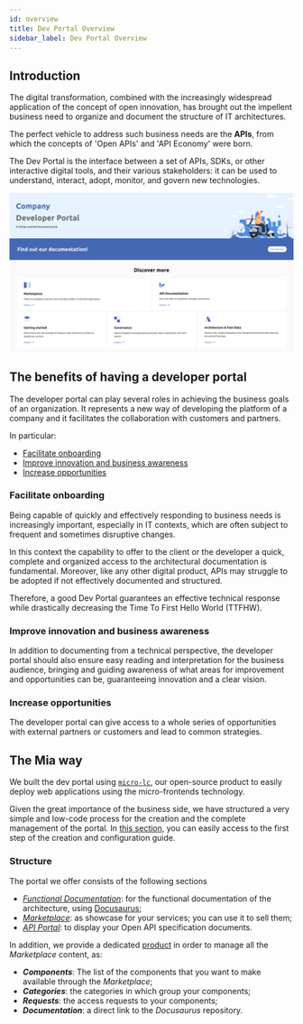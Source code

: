```yaml
---
id: overview
title: Dev Portal Overview
sidebar_label: Dev Portal Overview
---
```


## Introduction

The digital transformation, combined with the increasingly widespread application of the concept of open innovation, has brought out the impellent business need to organize and document the structure of IT architectures.

The perfect vehicle to address such business needs are the **APIs**, from which the concepts of 'Open APIs' and 'API Economy' were born.

The Dev Portal is the interface between a set of APIs, SDKs, or other interactive digital tools, and their various stakeholders: it can be used to understand, interact, adopt, monitor, and govern new technologies.

![Homepage](./img/homepage.png)

## The benefits of having a developer portal

The developer portal can play several roles in achieving the business goals of an organization. It represents a new way of developing the platform of a company and it facilitates the collaboration with customers and partners.

In particular:

  - [Facilitate onboarding](#facilitate-onboarding)
  - [Improve innovation and business awareness](#improve-innovation-and-business-awareness)
  - [Increase opportunities](#increase-opportunities)

### Facilitate onboarding

Being capable of quickly and effectively responding to business needs is increasingly important, especially in IT contexts, which are often subject to frequent and sometimes disruptive changes.

In this context the capability to offer to the client or the developer a quick, complete and organized access to the architectural documentation is fundamental.
Moreover, like any other digital product, APIs may struggle to be adopted if not effectively documented and structured.

Therefore, a good Dev Portal guarantees an effective technical response while drastically decreasing the Time To First Hello World (TTFHW).

### Improve innovation and business awareness

In addition to documenting from a technical perspective, the developer portal should also ensure easy reading and interpretation for the business audience, bringing and guiding awareness of what areas for improvement and opportunities can be, guaranteeing innovation and a clear vision.

### Increase opportunities

The developer portal can give access to a whole series of opportunities with external partners or customers and lead to common strategies.

## The Mia way

We built the dev portal using [`micro-lc`](https://github.com/mia-platform/micro-lc), our open-source product to easily deploy web applications using the micro-frontends technology.

Given the great importance of the business side, we have structured a very simple and low-code process for the creation and the complete management of the portal. In [this section](/dev_portal/application_creation.md), you can easily access to the first step of the creation and configuration guide.

### Structure

The portal we offer consists of the following sections

- _[Functional Documentation](/dev_portal/functional_documentation.md)_: for the functional documentation of the architecture, using [Docusaurus](https://docusaurus.io/);
- _[Marketplace](/dev_portal/marketplace_management.md)_: as showcase for your services; you can use it to sell them;
- _[API Portal](/runtime_suite/api-portal/10_overview.md)_: to display your Open API specification documents.

In addition, we provide a dedicated [product](/business_suite/backoffice/10_overview.md) in order to manage all the _Marketplace_ content, as:
- **_Components_**: The list of the components that you want to make available through the _Marketplace_;
- **_Categories_**: the categories in which group your components;
- **_Requests_**: the access requests to your components;
- **_Documentation_**: a direct link to the _Docusaurus_ repository.
